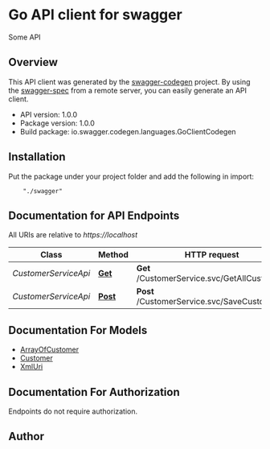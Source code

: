 # Go API client for swagger

Some API

## Overview
This API client was generated by the [swagger-codegen](https://github.com/swagger-api/swagger-codegen) project.  By using the [swagger-spec](https://github.com/swagger-api/swagger-spec) from a remote server, you can easily generate an API client.

- API version: 1.0.0
- Package version: 1.0.0
- Build package: io.swagger.codegen.languages.GoClientCodegen

## Installation
Put the package under your project folder and add the following in import:
```
    "./swagger"
```

## Documentation for API Endpoints

All URIs are relative to *https://localhost*

Class | Method | HTTP request | Description
------------ | ------------- | ------------- | -------------
*CustomerServiceApi* | [**Get**](docs/CustomerServiceApi.md#get) | **Get** /CustomerService.svc/GetAllCustomers | 
*CustomerServiceApi* | [**Post**](docs/CustomerServiceApi.md#post) | **Post** /CustomerService.svc/SaveCustomer | 


## Documentation For Models

 - [ArrayOfCustomer](docs/ArrayOfCustomer.md)
 - [Customer](docs/Customer.md)
 - [XmlUri](docs/XmlUri.md)


## Documentation For Authorization
 Endpoints do not require authorization.


## Author



